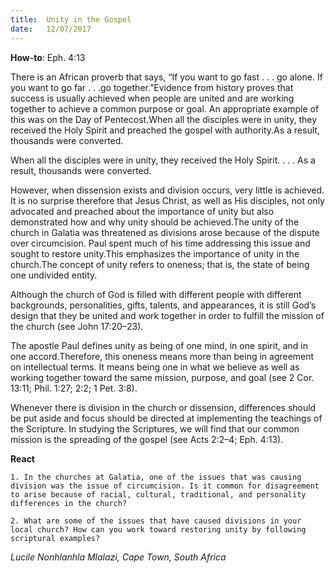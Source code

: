 ```yaml
---
title:  Unity in the Gospel
date:   12/07/2017
---
```


**How-to**: Eph. 4:13

There is an African proverb that says, “If you want to go fast . . . go alone. If you want to go far . . .go together.”Evidence from history proves that success is usually achieved when people are united and are working together to achieve a common purpose or goal. An appropriate example of this was on the Day of Pentecost.When all the disciples were in unity, they received the Holy Spirit and preached the gospel with authority.As a result, thousands were converted.

When all the disciples were in unity, they received the Holy Spirit. . . . As a result, thousands were converted.

However, when dissension exists and division occurs, very little is achieved. It is no surprise therefore that Jesus Christ, as well as His disciples, not only advocated and preached about the importance of unity but also demonstrated how and why unity should be achieved.The unity of the church in Galatia was threatened as divisions arose because of the dispute over circumcision. Paul spent much of his time addressing this issue and sought to restore unity.This emphasizes the importance of unity in the church.The concept of unity refers to oneness; that is, the state of being one undivided entity.

Although the church of God is filled with different people with different backgrounds, personalities, gifts, talents, and appearances, it is still God’s design that they be united and work together in order to fulfill the mission of the church (see John 17:20–23).

The apostle Paul defines unity as being of one mind, in one spirit, and in one accord.Therefore, this oneness means more than being in agreement on intellectual terms. It means being one in what we believe as well as working together toward the same mission, purpose, and goal (see 2 Cor. 13:11; Phil. 1:27; 2:2; 1 Pet. 3:8).

Whenever there is division in the church or dissension, differences should be put aside and focus should be directed at implementing the teachings of the Scripture. In studying the Scriptures, we will find that our common mission is the spreading of the gospel (see Acts 2:2–4; Eph. 4:13).

**React**

`1. In the churches at Galatia, one of the issues that was causing division was the issue of circumcision. Is it common for disagreement to arise because of racial, cultural, traditional, and personality differences in the church?`

`2. What are some of the issues that have caused divisions in your local church? How can you work toward restoring unity by following scriptural examples?`

_Lucile Nonhlanhla Mlalazi, Cape Town, South Africa_
